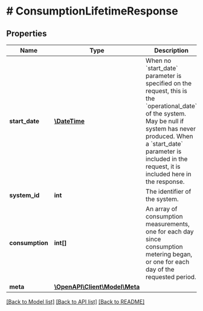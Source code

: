 # # ConsumptionLifetimeResponse

## Properties

Name | Type | Description | Notes
------------ | ------------- | ------------- | -------------
**start_date** | [**\DateTime**](\DateTime.md) | When no &#x60;start_date&#x60; parameter is specified on the request, this is the &#x60;operational_date&#x60; of the system. May be null if system has never produced. When a &#x60;start_date&#x60; parameter is included in the request, it is included here in the response. |
**system_id** | **int** | The identifier of the system. | [optional]
**consumption** | **int[]** | An array of consumption measurements, one for each day since consumption metering began, or one for each day of the requested period. |
**meta** | [**\OpenAPI\Client\Model\Meta**](Meta.md) |  |

[[Back to Model list]](../../README.md#models) [[Back to API list]](../../README.md#endpoints) [[Back to README]](../../README.md)
